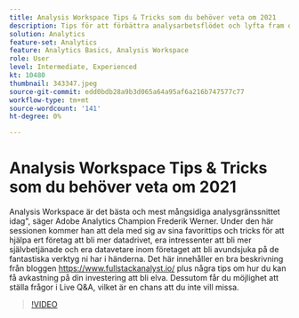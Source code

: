```yaml
---
title: Analysis Workspace Tips & Tricks som du behöver veta om 2021
description: Tips för att förbättra analysarbetsflödet och lyfta fram de senaste innovationerna inom Adobe Analytics
solution: Analytics
feature-set: Analytics
feature: Analytics Basics, Analysis Workspace
role: User
level: Intermediate, Experienced
kt: 10480
thumbnail: 343347.jpeg
source-git-commit: edd0bdb28a9b3d065a64a95af6a216b747577c77
workflow-type: tm+mt
source-wordcount: '141'
ht-degree: 0%

---
```


# Analysis Workspace Tips &amp; Tricks som du behöver veta om 2021

Analysis Workspace är det bästa och mest mångsidiga analysgränssnittet idag&quot;, säger Adobe Analytics Champion Frederik Werner. Under den här sessionen kommer han att dela med sig av sina favorittips och tricks för att hjälpa ert företag att bli mer datadrivet, era intressenter att bli mer självbetjänade och era datavetare inom företaget att bli avundsjuka på de fantastiska verktyg ni har i händerna. Det här innehåller en bra beskrivning från bloggen https://www.fullstackanalyst.io/ plus några tips om hur du kan få avkastning på din investering att bli elva. Dessutom får du möjlighet att ställa frågor i Live Q&amp;A, vilket är en chans att du inte vill missa.

>[!VIDEO](https://video.tv.adobe.com/v/343347/?quality=12&learn=on)
